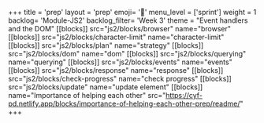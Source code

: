 +++
title = 'prep'
layout = 'prep'
emoji= '📝'
menu_level = ['sprint']
weight = 1
backlog= 'Module-JS2'
backlog_filter= 'Week 3'
theme = "Event handlers and the DOM"
[[blocks]]
src="js2/blocks/browser"
name="browser"
[[blocks]]
src="js2/blocks/character-limit"
name="character-limit"
[[blocks]]
src="js2/blocks/plan"
name="strategy"
[[blocks]]
src="js2/blocks/dom"
name="dom"
[[blocks]]
src="js2/blocks/querying"
name="querying"
[[blocks]]
src="js2/blocks/events"
name="events"
[[blocks]]
src="js2/blocks/response"
name="response"
[[blocks]]
src="js2/blocks/check-progress"
name="check progress"
[[blocks]]
src="js2/blocks/update"
name="update element"
[[blocks]]
name="Importance of helping each other"
src="https://cyf-pd.netlify.app/blocks/importance-of-helping-each-other-prep/readme/"
+++
